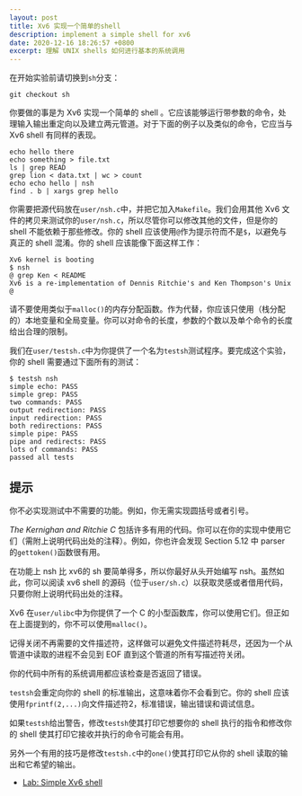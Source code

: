 ```yaml
---
layout: post
title: Xv6 实现一个简单的shell
description: implement a simple shell for xv6
date: 2020-12-16 18:26:57 +0800
excerpt: 理解 UNIX shells 如何进行基本的系统调用
---
```


在开始实验前请切换到`sh`分支：

`git checkout sh`

你要做的事是为 Xv6 实现一个简单的 shell 。它应该能够运行带参数的命令，处理输入输出重定向以及建立两元管道。对于下面的例子以及类似的命令，它应当与 Xv6 shell 有同样的表现。

```
echo hello there
echo something > file.txt
ls | grep READ
grep lion < data.txt | wc > count
echo echo hello | nsh
find . b | xargs grep hello
```

你需要把源代码放在`user/nsh.c`中，并把它加入`Makefile`。我们会用其他 Xv6 文件的拷贝来测试你的`user/nsh.c`，所以尽管你可以修改其他的文件，但是你的 shell 不能依赖于那些修改。你的 shell 应该使用`@`作为提示符而不是`$`，以避免与真正的 shell 混淆。你的 shell 应该能像下面这样工作：

```
Xv6 kernel is booting
$ nsh
@ grep Ken < README
Xv6 is a re-implementation of Dennis Ritchie's and Ken Thompson's Unix
@ 
```

请不要使用类似于`malloc()`的内存分配函数。作为代替，你应该只使用（栈分配的）本地变量和全局变量。你可以对命令的长度，参数的个数以及单个命令的长度给出合理的限制。

我们在`user/testsh.c`中为你提供了一个名为`testsh`测试程序。要完成这个实验，你的 shell 需要通过下面所有的测试：

```
$ testsh nsh
simple echo: PASS
simple grep: PASS
two commands: PASS
output redirection: PASS
input redirection: PASS
both redirections: PASS
simple pipe: PASS
pipe and redirects: PASS
lots of commands: PASS
passed all tests
```

## 提示

你不必实现测试中不需要的功能。例如，你无需实现圆括号或者引号。

*The Kernighan and Ritchie C* 包括许多有用的代码。你可以在你的实现中使用它们（需附上说明代码出处的注释）。例如，你也许会发现 Section 5.12 中 parser 的`gettoken()`函数很有用。

在功能上 nsh 比 xv6的 sh 要简单得多，所以你最好从头开始编写 nsh。虽然如此，你可以阅读 xv6 shell 的源码（位于`user/sh.c`）以获取灵感或者借用代码，只要你附上说明代码出处的注释。

Xv6 在`user/ulibc`中为你提供了一个 C 的小型函数库，你可以使用它们。但正如在上面提到的，你不可以使用`malloc()`。

记得关闭不再需要的文件描述符，这样做可以避免文件描述符耗尽，还因为一个从管道中读取的进程不会见到 EOF 直到这个管道的所有写描述符关闭。

你的代码中所有的系统调用都应该检查是否返回了错误。

`testsh`会重定向你的 shell 的标准输出，这意味着你不会看到它。你的 shell 应该使用`fprintf(2,...)`向文件描述符2，标准错误，输出错误和调试信息。

如果`testsh`给出警告，修改`testsh`使其打印它想要你的 shell 执行的指令和修改你的 shell 使其打印它接收并执行的命令可能会有用。

另外一个有用的技巧是修改`testsh.c`中的`one()`使其打印它从你的 shell 读取的输出和它希望的输出。


- [Lab: Simple Xv6 shell](https://pdos.csail.mit.edu/6.828/2019/labs/sh.html)